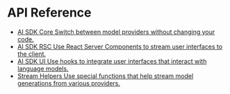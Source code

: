 # API Reference

- [AI SDK Core Switch between model providers without changing your code.](reference/ai-sdk-core-folder-description.md)
- [AI SDK RSC Use React Server Components to stream user interfaces to the client.](reference/ai-sdk-rsc-folder-description.md)
- [AI SDK UI Use hooks to integrate user interfaces that interact with language models.](reference/ai-sdk-ui-folder-description.md)
- [Stream Helpers Use special functions that help stream model generations from various providers.](reference/stream-helpers-folder-description.md)
